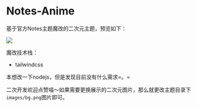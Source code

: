 # Notes-Anime

基于官方Notes主题魔改的二次元主题，预览如下：

![](https://i.imgur.com/GT0K6QX.png)



魔改技术栈：

- tailwindcss

本想改一下nodejs，但是发现目前没有什么需求=。=

二次开发欢迎点赞喵～如果需要更换展示的二次元图片，那么就更改主题目录下`images/bg.png`图片即可。
